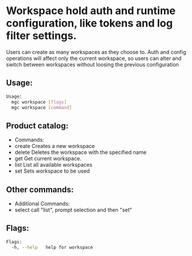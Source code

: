 # Workspace hold auth and runtime configuration, like tokens and log filter settings.
Users can create as many workspaces as they choose to. Auth and config operations will affect only the
current workspace, so users can alter and switch between workspaces without loosing the previous configuration

## Usage:
```bash
Usage:
  mgc workspace [flags]
  mgc workspace [command]
```

## Product catalog:
- Commands:
- create      Creates a new workspace
- delete      Deletes the workspace with the specified name
- get         Get current workspace.
- list        List all available workspaces
- set         Sets workspace to be used

## Other commands:
- Additional Commands:
- select      call "list", prompt selection and then "set"

## Flags:
```bash
Flags:
  -h, --help   help for workspace
```

